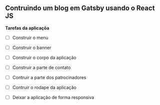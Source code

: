 ## Contruindo um blog em Gatsby usando o React JS

**Tarefas da aplicaçõa**

- [ ] Construir o menu
- [ ] Construir o banner
- [ ] Construir o corpo da aplicação
- [ ] Construir a parte de contato
- [ ] Contruir a parte dos patrocinadores
- [ ] Contruir o rodape da aplicação

- [ ] Deixar a aplicação de forma responsiva
